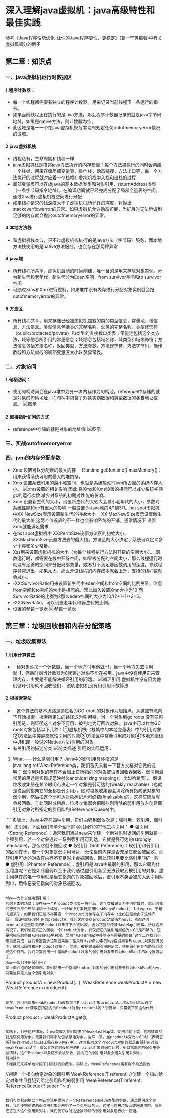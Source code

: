 # 深入理解java虚拟机：java高级特性和最佳实践

参考《Java程序性能优化-让你的Java程序更快、更稳定》(葛一宁等编著)中有关虚拟机部分的例子 
## 第二章：知识点

### 一、java虚拟机运行时数据区 

#### 1.程序计数器：

- 每一个线程都需要有独立的程序计数器，用来记录当前线程下一条运行的指令。<br/>
- 如果当前线程正在执行的是java方法，那么程序计数器记录的就是java字节码地址，如果是native方法，则计数器为空。<br/>
- 此区域是唯一一个在java虚拟机规范中没有规定任何outofmemoryerror情况的区域。  

#### 2.java虚拟机栈

- 线程私有，生命周期和线程一样<br/>
- java虚拟机栈是描述java方法执行的内存模型：每个方法被执行的同时会创建一个栈帧，用来存储局部变量表，操作栈，动态链接，方法出口等，每一个方法执行的过程就对应着一个栈帧在虚拟机栈中入栈和出栈的过程<br/>
- 局部变量表可以存放java的基本数据类型和对象引用、returnAddress类型（一条字节码指令地址）。在编译期间就已经完成分配了局部变量表的空间。通过Xss进行虚拟机栈空间进行分配<br/>
- 如果线程请求的栈深度大于了虚拟机栈所允许的深度，将抛出stackoverflowerror的异常。如果虚拟机允许动态扩展，当扩展时无法申请到足够的内存就会抛出outofmemoryerror的异常。

#### 3.本地方法栈
- 和虚拟机栈类似，只不过虚拟机栈执行的是java方法（字节码）服务，而本地方法栈使用的是native方法服务。也会存在那两种异常<br/>

#### 4.java堆
- 所有线程所共享，虚拟机启动的时候创建，唯一目的是用来存放对象实例。分为新生代和老年代，新生代分为Eden空间，from survivor空间和to survivor空间<br/>
- 可通过Xms和Xmx进行控制，如果堆中没有内存进行分配对象实例就会报outofmemoryerror的异常。

#### 5.方法区
- 所有线程共享，用来存储已经被虚拟机加载的类的类型信息，常量池，域信息，方法信息。类型信息包括类的完整名称，父类的完整名称，类型修饰符（public/protected/private）和类型的直接接口类表；常量池包括这个类方法，域等信息所引用的常量信息；域信息包括域名称，域类型和域修饰符；方法信息包括方法名称，返回类型，方法参数，方法修饰符，方法字节码，操作数栈和方法帧栈的局部变量区大小以及异常表。

### 二、对象访问
#### 1.句柄访问：
- 使用句柄访问会在java堆中划分一块内存作为句柄池，reference中存储的就是对象的句柄地址，而句柄中包含了对象实例数据和类型数据的各自地址信息。
![图示](https://github.com/myismyself/book_tip_jvm/blob/master/1525444405(1).png)
#### 2.直接指针访问的方式
- reference中存储的就是对象的地址值
![图示](https://github.com/myismyself/book_tip_jvm/blob/master/1525444442(1).jpg)
### 三、实战outofmemoryerror

### 四、jvm的内存分配参数
- Xmx 设置可以分配堆的最大内存     Runtime.getRuntime().maxMemory()：用来获得系统可用的最大的堆内存。
- Xms 设置系统可用的最小堆空间，也就是系统启动时jvm所占据的系统内存大小。
![xms设置的相关影响](https://github.com/myismyself/book_tip_jvm/blob/master/Xms.jpg)
因此 将Xmx和Xms设置的相同可以减少系统初期gc的运行次数 减少对系统的初期对性能的影响。
- Xmn 设置新生代的大小，设置新生代的大较大会减小老年代的大小，参数对系统性能和gc有很大的影响 一般设置为Java堆的4/1到3/1。hot spot虚拟机中XX:NewSize表示设置新生代的初始大小 ，XX:MaxNewSize表示设置新生代的最大值 这两个值设置的不一样也会影响系统的开销。通常情况下 设置Xmn就能满足需求
- 在hot spot虚拟机中 XX:PermSize设置方法区的初始大小，XX:MaxPermSize设置方法去的最大值。方法区的大小决定了系统可以定义多少个类和多少常量。
- Xss用来设置虚拟机栈的大小（为每个线程执行方法时开辟的空间大小）。 函数运行时，都需要在栈中开辟空间，如果栈分配的空间太小，那么线程运行时就没有足够的空间来分配局部变量，或者打不到足够函数调用的深度，导致程序异常退出，如果太大，那么开设线程的内存成本就会上升，支持的线程数就会减小。
- -XX:SurvivorRatio用来设置新生代中eden空间和from空间的比例关系，注意from空间和to空间的大小是相同的。因此加入设置Xmn大小为10 而SurvivorRatio的比例为2那么eden空间的大小为10/(2+1+1)*2=5。
- -XX:NewRatio，可以设置老年代和新生代的比例。
- 设置的参数一览表
![参数一览表](https://github.com/myismyself/book_tip_jvm/blob/master/param_all_jvm.jpg)

## 第三章：垃圾回收器和内存分配策略
### 一、垃圾收集算法
#### 1.引用计算算法
-    给对象添加一个计数器，当一个地方引用他就+1，当一个地方失去引用就-1，然后时刻当计数器为0就表述对象不能在被用。java中没有使用它来管理内存，主要是不能解决循环引用的问题。
![循环引用](https://github.com/myismyself/book_tip_jvm/blob/master/xunhuanrefen.jpg)
虚拟机并没有因为他们循环引用就不回收他们， 说明虚拟机没有用引用计数算法
#### 2.根搜索算法
-    这个算法的基本思路是通过名为GC roots的对象作为起始点，从这些节点向下开始搜索，搜索所走过的路径成为引用链，当一个对象到gc roots 没有任何引用链，则证明这个对象不可用，被判定为可回收对象。
java中可以作为GC roots对象包括以下几种：①虚拟机栈（栈帧中的本地变量表）中的引用对象  ②方法区中类静态属性引用的对象③方法区中常量引用的对象④本地方法栈中JNI(即一般说的Native方法)引用的对象。
- 有关引用的描述分类
![分类描述](https://github.com/myismyself/book_tip_jvm/blob/master/reference_example.png)
引用的实际运用：
1. What——什么是弱引用？
Java中的弱引用具体指的是java.lang.ref.WeakReference<T>类，我们首先来看一下官方文档对它做的说明：
弱引用对象的存在不会阻止它所指向的对象被垃圾回收器回收。弱引用最常见的用途是实现规范映射(canonicalizing mappings，比如哈希表）。
假设垃圾收集器在某个时间点决定一个对象是弱可达的(weakly reachable)（也就是说当前指向它的全都是弱引用），这时垃圾收集器会清除所有指向该对象的弱引用，然后把这个弱可达对象标记为可终结(finalizable)的，这样它随后就会被回收。与此同时或稍后，垃圾收集器会把那些刚清除的弱引用放入创建弱引用对象时所指定的引用队列(Reference Queue)中。
 
  ```
实际上，Java中存在四种引用，它们由强到弱依次是：强引用、软引用、弱引用、虚引用。下面我们简单介绍下除弱引用外的其他三种引用：
  ● 强引用（Strong Reference）：通常我们通过new来创建一个新对象时返回的引用就是一个强引用，若一个对象通过一系列强引用可到达，它就是强可达的(strongly reachable)，那么它就不被回收
  ● 软引用（Soft Reference）：软引用和弱引用的区别在于，若一个对象是弱引用可达，无论当前内存是否充足它都会被回收，而软引用可达的对象在内存不充足时才会被回收，因此软引用要比弱引用“强”一些
  ● 虚引用（Phantom Reference）：虚引用是Java中最弱的引用，那么它弱到什么程度呢？它是如此脆弱以至于我们通过虚引用甚至无法获取到被引用的对象，虚引用存在的唯一作用就是当它指向的对象被回收后，虚引用本身会被加入到引用队列中，用作记录它指向的对象已被回收。
  ```
 
Why——为什么使用弱引用？
考虑下面的场景：现在有一个Product类代表一种产品，这个类被设计为不可扩展的，而此时我们想要为每个产品增加一个编号。一种解决方案是使用HashMap<Product, Integer>。于是问题来了，如果我们已经不再需要一个Product对象存在于内存中（比如已经卖出了这件产品），假设指向它的引用为productA，我们这时会给productA赋值为null，然而这时productA过去指向的Product对象并不会被回收，因为它显然还被HashMap引用着。所以这种情况下，我们想要真正的回收一个Product对象，仅仅把它的强引用赋值为null是不够的，还要把相应的条目从HashMap中移除。显然“从HashMap中移除不再需要的条目”这个工作我们不想自己完成，我们希望告诉垃圾收集器：在只有HashMap中的key在引用着Product对象的情况下，就可以回收相应Product对象了。显然，根据前面弱引用的定义，使用弱引用能帮助我们达成这个目的。我们只需要用一个指向Product对象的弱引用对象来作为HashMap中的key就可以了。
How——如何使用弱引用？
拿上面介绍的场景举例，我们使用一个指向Product对象的弱引用对象来作为HashMap的key，只需这样定义这个弱引用对象：

  ```
Product productA = new Product(...);
WeakReference<Product> weakProductA = new WeakReference<>(productA);
  ```
  
现在，若引用对象weakProductA就指向了Product对象productA。那么我们怎么通过weakProduct获取它所指向的Product对象productA呢？很简单，只需要下面这句代码：

  ```
Product product = weakProductA.get();
  ```
  
实际上，对于这种情况，Java类库为我们提供了WeakHashMap类，使用和这个类，它的键自然就是弱引用对象，无需我们再手动包装原始对象。这样一来，当productA变为null时（表明它所引用的Product已经无需存在于内存中），这时指向这个Product对象的就是由弱引用对象weakProductA了，那么显然这时候相应的Product对象时弱可达的，所以指向它的弱引用会被清除，这个Product对象随即会被回收，指向它的弱引用对象会进入引用队列中。
引用队列
下面我们来简单地介绍下引用队列的概念。实际上，WeakReference类有两个构造函数：

```
//创建一个指向给定对象的弱引用
WeakReference(T referent) 
//创建一个指向给定对象并且登记到给定引用队列的弱引用
WeakReference(T referent, ReferenceQueue<? super T> q)
```

我们可以看到第二个构造方法中提供了一个ReferenceQueue类型的参数，通过提供这个参数，我们便把创建的弱引用对象注册到了一个引用队列上，这样当它被垃圾回收器清除时，就会把它送入这个引用队列中，我们便可以对这些被清除的弱引用对象进行统一管理。
